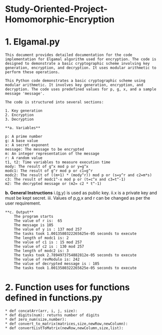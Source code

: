 # Study-Oriented-Project-Homomorphic-Encryption

# 1. Elgamal.py
    This document provides detailed documentation for the code implementation for Elgamal algorithm used for encryption. The code is designed to demonstrate a basic cryptographic scheme involving key generation, encryption, and decryption. It uses modular arithmetic to perform these operations.

    This Python code demonstrates a basic cryptographic scheme using modular arithmetic. It involves key generation, encryption, and decryption. The code uses predefined values for p, g, x, and a sample message 'message'.

    The code is structured into several sections:

    1. Key generation
    2. Encryption
    3. Decryption

    **a. Variables**

    p: A prime number
    g: A base value
    x: A secret exponent
    message: The message to be encrypted
    m: An integer representation of the message
    r: A random value
    t1, t2: Time variables to measure execution time
    mody: The result of g^x mod p or y=g^x
    modc1: The result of g^r mod p or c1=g^r
    modc2: The result of ((m+1) * (mody^r)) mod p or (s=y^r and c2=m*s)
    c3: The result of modc1^-x mod p or (t=c^x and c3=t^-1)
    m2: The decrypted message or (m2= c2 * t^-1)

   **b. General Instructions**
        i.(g,y) is used as public key.
        ii.x is a private key and must be kept secret.
        iii. Values of p,g,x and r can be changed as per the user requirement.

    **c. Output**
        The program starts 
        The value of r is:  65
        The message is 105
        The value of y is : 137 mod 257
        The tasks took 1.0013580322265625e-05 seconds to execute
        The length of modc1 is: 2
        The value of c1 is : 15 mod 257
        The value of c2 is : 130 mod 257
        The length of modc2 is: 3
        The tasks took 2.7894973754882812e-05 seconds to execute
        The value of revModulo is: 242
        The value of decrypted message is : 105
        The tasks took 1.0013580322265625e-05 seconds to execute

# 2. Function uses for functions defined in functions.py
    * def concatArr(arr, i, j, size):
    * def digits(num): returns number of digits
    * def zero_num(size,number): 
    * def convert_to_matrix(matrices,size,newRow,newColumn):
    * def convertListToMatrix(newRow,newColumn,size,list):
